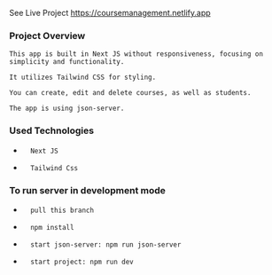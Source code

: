 See Live Project https://coursemanagement.netlify.app

### **Project Overview** ###

    This app is built in Next JS without responsiveness, focusing on simplicity and functionality. 
    
    It utilizes Tailwind CSS for styling.
    
    You can create, edit and delete courses, as well as students. 

    The app is using json-server.


### **Used Technologies** 
-       Next JS
-       Tailwind Css


### **To run server in development mode**
-       pull this branch
-       npm install
-       start json-server: npm run json-server
-       start project: npm run dev


